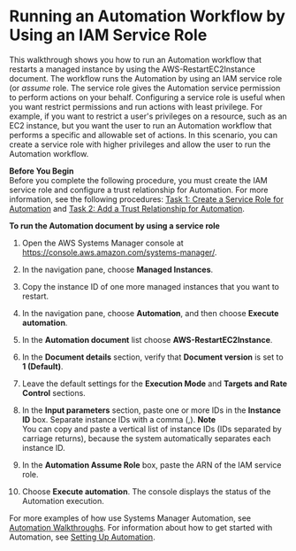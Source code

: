 # Running an Automation Workflow by Using an IAM Service Role<a name="automation-walk-security-assume"></a>

This walkthrough shows you how to run an Automation workflow that restarts a managed instance by using the AWS\-RestartEC2Instance document\. The workflow runs the Automation by using an IAM service role \(or *assume* role\. The service role gives the Automation service permission to perform actions on your behalf\. Configuring a service role is useful when you want restrict permissions and run actions with least privilege\. For example, if you want to restrict a user's privileges on a resource, such as an EC2 instance, but you want the user to run an Automation workflow that performs a specific and allowable set of actions\. In this scenario, you can create a service role with higher privileges and allow the user to run the Automation workflow\.

**Before You Begin**  
Before you complete the following procedure, you must create the IAM service role and configure a trust relationship for Automation\. For more information, see the following procedures: [Task 1: Create a Service Role for Automation](automation-permissions.md#automation-role) and [Task 2: Add a Trust Relationship for Automation](automation-permissions.md#automation-trust2)\.

**To run the Automation document by using a service role**

1. Open the AWS Systems Manager console at [https://console\.aws\.amazon\.com/systems\-manager/](https://console.aws.amazon.com/systems-manager/)\.

1. In the navigation pane, choose **Managed Instances**\.

1. Copy the instance ID of one more managed instances that you want to restart\.

1. In the navigation pane, choose **Automation**, and then choose **Execute automation**\.

1. In the **Automation document** list choose **AWS\-RestartEC2Instance**\.

1. In the **Document details** section, verify that **Document version** is set to **1 \(Default\)**\.

1. Leave the default settings for the **Execution Mode** and **Targets and Rate Control** sections\.

1. In the **Input parameters** section, paste one or more IDs in the **Instance ID** box\. Separate instance IDs with a comma \(,\)\.
**Note**  
You can copy and paste a vertical list of instance IDs \(IDs separated by carriage returns\), because the system automatically separates each instance ID\.

1. In the **Automation Assume Role** box, paste the ARN of the IAM service role\.

1. Choose **Execute automation**\. The console displays the status of the Automation execution\.

For more examples of how use Systems Manager Automation, see [Automation Walkthroughs](automation-walk.md)\. For information about how to get started with Automation, see [Setting Up Automation](automation-setup.md)\.